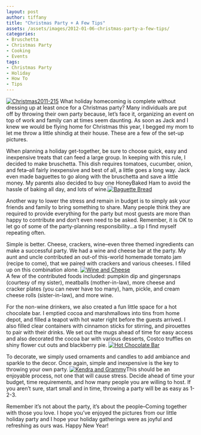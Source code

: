 ```yaml
---
layout: post
author: tiffany
title: "Christmas Party + A Few Tips"
assets: /assets/images/2012-01-06-christmas-party-a-few-tips/
categories: 
- Bruschetta
- Christmas Party
- Cooking
- Events
tags: 
- Christmas Party
- Holiday
- How To
- Tips
---
```


[![](jekyll_uploads/2012/01/Christmas2011-215-e1325875811866-325x489.jpg "Christmas2011-215")](http://www.sweetpeonies.com/2012/01/christmas-party-a-few-tips/christmas2011-215/) What holiday homecoming is complete without dressing up at least once for a Christmas party? Many individuals are put off by throwing their own party because, let’s face it, organizing an event on top of work and family can at times seem daunting. As soon as Jack and I knew we would be flying home for Christmas this year, I begged my mom to let me throw a little shindig at their house. These are a few of the set-up pictures.

When planning a holiday get-together, be sure to choose quick, easy and inexpensive treats that can feed a large group. In keeping with this rule, I decided to make bruschetta. This dish requires tomatoes, cucumber, onion, and feta–all fairly inexpensive and best of all, a little goes a long way. Jack even made baguettes to go along with the bruschetta and save a little money. My parents also decided to buy one HoneyBaked Ham to avoid the hassle of baking all day, and lots of wine.[![](jekyll_uploads/2012/01/Christmas2011-2901-325x215.jpg "Baguette Bread")](http://www.sweetpeonies.com/2012/01/christmas-party-a-few-tips/christmas2011-290-2/)

Another way to lower the stress and remain in budget is to simply ask your friends and family to bring something to share. Many people think they are required to provide everything for the party but most guests are more than happy to contribute and don’t even need to be asked. Remember, it is OK to let go of some of the party-planning responsibility…a tip I find myself repeating often.

Simple is better. Cheese, crackers, wine–even three themed ingredients can make a successful party. We had a wine and cheese bar at the party. My aunt and uncle contributed an out-of this-world homemade tomato jam (recipe to come), that we paired with crackers and various cheeses. I filled up on this combination alone. [![](jekyll_uploads/2012/01/Christmas2011-283-325x217.jpg "Wine and Cheese")](http://www.sweetpeonies.com/2012/01/christmas-party-a-few-tips/christmas2011-283/)  
A few of the contributed foods included: pumpkin dip and gingersnaps (courtesy of my sister), meatballs (mother-in-law), more cheese and cracker plates (you can never have too many), ham, pickle, and cream cheese rolls (sister-in-law), and more wine.

For the non-wine drinkers, we also created a fun little space for a hot chocolate bar. I emptied cocoa and marshmallows into tins from home depot, and filled a teapot with hot water right before the guests arrived. I also filled clear containers with cinnamon sticks for stirring, and pirouettes to pair with their drinks. We set out the mugs ahead of time for easy access and also decorated the cocoa bar with various desserts, Costco truffles on shiny flower cut outs and blackberry pie. [![](jekyll_uploads/2012/01/Christmas2011-277-575x208.jpg "Hot Chocolate Bar")](http://www.sweetpeonies.com/2012/01/christmas-party-a-few-tips/christmas2011-277/)

To decorate, we simply used ornaments and candles to add ambiance and sparkle to the decor. Once again, simple and inexpensive is the key to throwing your own party. [![](jekyll_uploads/2012/01/Christmas2011-604-325x434.jpg "Kendra and Grammy")](http://www.sweetpeonies.com/2012/01/christmas-party-a-few-tips/christmas2011-604/)This should be an enjoyable process, not one that will cause stress. Decide ahead of time your budget, time requirements, and how many people you are willing to host. If you aren’t sure, start small and in time, throwing a party will be as easy as 1-2-3\.

Remember it’s not about the party, it’s about the people–Coming together with those you love. I hope you’ve enjoyed the pictures from our little holiday party and I hope your holiday gatherings were as joyful and refreshing as ours was. Happy New Year!